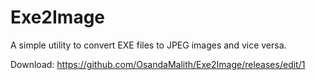 # Exe2Image
A simple utility to convert EXE files to JPEG images and vice versa.

Download:
https://github.com/OsandaMalith/Exe2Image/releases/edit/1
